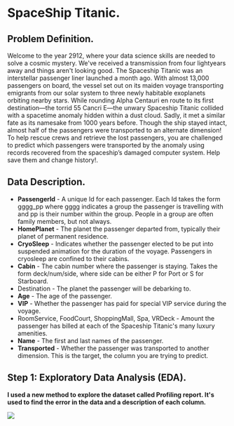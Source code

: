 # SpaceShip Titanic.
## Problem Definition.
   Welcome to the year 2912, where your data science skills are needed to solve a cosmic mystery. We've received a transmission from four lightyears away and things aren't looking good.
   The Spaceship Titanic was an interstellar passenger liner launched a month ago. With almost 13,000 passengers on board, the vessel set out on its maiden voyage transporting emigrants from our solar system to three newly habitable exoplanets orbiting nearby stars.
   While rounding Alpha Centauri en route to its first destination—the torrid 55 Cancri E—the unwary Spaceship Titanic collided with a spacetime anomaly hidden within a dust cloud. Sadly, it met a similar fate as its namesake from 1000 years before.
   Though the ship stayed intact, almost half of the passengers were transported to an alternate dimension!
   To help rescue crews and retrieve the lost passengers, you are challenged to predict which passengers were transported by the anomaly using records recovered from the spaceship’s damaged computer system.
   Help save them and change history!.
   
## Data Description.
 - **PassengerId** - A unique Id for each passenger. Each Id takes the form gggg_pp where gggg indicates a group the passenger is travelling with and pp is their number within the group. People in a group are often family members, but not always.
 - **HomePlanet** - The planet the passenger departed from, typically their planet of permanent residence.
 - **CryoSleep** - Indicates whether the passenger elected to be put into suspended animation for the duration of the voyage. Passengers in cryosleep are confined to their cabins.
 - **Cabin** - The cabin number where the passenger is staying. Takes the form deck/num/side, where side can be either P for Port or S for Starboard.
 - Destination - The planet the passenger will be debarking to.
 - **Age** - The age of the passenger.
 - **VIP** - Whether the passenger has paid for special VIP service during the voyage.
 - RoomService, FoodCourt, ShoppingMall, Spa, VRDeck - Amount the passenger has billed at each of the Spaceship Titanic's many luxury amenities.
 - **Name** - The first and last names of the passenger.
 - **Transported** - Whether the passenger was transported to another dimension. This is the target, the column you are trying to predict.
 
## Step 1: Exploratory Data Analysis (EDA).
 **I used a new method to explore the dataset called Profiling report. It's used to find the error in the data and a description of each column.**
 
 ![](https://miro.medium.com/max/720/1*ZkWNyuiG40yNYPMWg1kkKA.gif)
           
      
